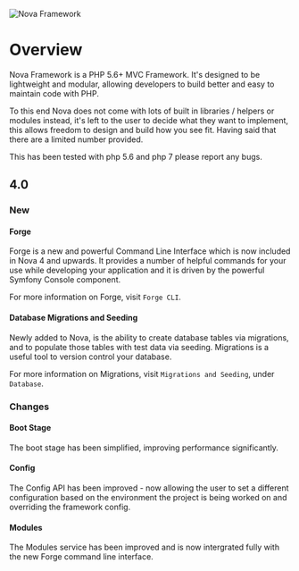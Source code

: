 ![Nova Framework](http://novaframework.com/app/templates/publicthemes/nova/images/nova.png)

# Overview
Nova Framework is a PHP 5.6+ MVC Framework. It's designed to be lightweight and modular, allowing developers to build better and easy to maintain code with PHP.

To this end Nova does not come with lots of built in libraries / helpers or modules instead, it's left to the user to decide what they want to implement, this allows freedom to design and build how you see fit. Having said that there are a limited number provided.

This has been tested with php 5.6 and php 7 please report any bugs.

## 4.0

### New

#### Forge
Forge is a new and powerful Command Line Interface which is now included in Nova 4 and upwards. It provides a number of helpful commands for your use while developing your application and it is driven by the powerful Symfony Console component.

For more information on Forge, visit `Forge CLI`.

#### Database Migrations and Seeding
Newly added to Nova, is the ability to create database tables via migrations, and to populate those tables with test data via seeding. Migrations is a useful tool to version control your database.

For more information on Migrations, visit `Migrations and Seeding`, under `Database`.

### Changes

#### Boot Stage
The boot stage has been simplified, improving performance significantly.

#### Config
The Config API has been improved - now allowing the user to set a different configuration based on the environment the project is being worked on and overriding the framework config.

#### Modules
The Modules service has been improved and is now intergrated fully with the new Forge command line interface.
